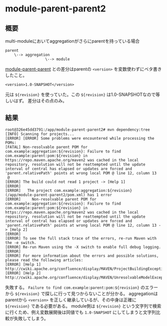 # module-parent-parent2

## 概要
multi-moduleにおいてaggregationがさらにparentを持っている場合

```
parent
    \--> aggregation
                  \--> module
```

[module-parent-parent](../module-parent-parent) との差分はparentの `<version>` を変数使わずにベタ書きしたこと。

```
<version>1.0-SNAPSHOT</version>
```

元は `${revision}` を使っていた。この `${revision}` は1.0-SNAPSHOTなので等しいはず。
差分はその点のみ。

## 結果

```
root@326e45dd3791:/app/module-parent-parent2# mvn dependency:tree
[INFO] Scanning for projects...
[ERROR] [ERROR] Some problems were encountered while processing the POMs:
[FATAL] Non-resolvable parent POM for com.example:aggregation:${revision}: Failure to find com.example:parent:pom:${revision} in https://repo.maven.apache.org/maven2 was cached in the local repository, resolution will not be reattempted until the update interval of central has elapsed or updates are forced and 'parent.relativePath' points at wrong local POM @ line 12, column 13
 @
[ERROR] The build could not read 1 project -> [Help 1]
[ERROR]
[ERROR]   The project com.example:aggregation:${revision} (/app/module-parent-parent2/pom.xml) has 1 error
[ERROR]     Non-resolvable parent POM for com.example:aggregation:${revision}: Failure to find com.example:parent:pom:${revision} in https://repo.maven.apache.org/maven2 was cached in the local repository, resolution will not be reattempted until the update interval of central has elapsed or updates are forced and 'parent.relativePath' points at wrong local POM @ line 12, column 13 -> [Help 2]
[ERROR]
[ERROR] To see the full stack trace of the errors, re-run Maven with the -e switch.
[ERROR] Re-run Maven using the -X switch to enable full debug logging.
[ERROR]
[ERROR] For more information about the errors and possible solutions, please read the following articles:
[ERROR] [Help 1] http://cwiki.apache.org/confluence/display/MAVEN/ProjectBuildingException
[ERROR] [Help 2] http://cwiki.apache.org/confluence/display/MAVEN/UnresolvableModelException
```

失敗する。 `Failure to find com.example:parent:pom:${revision}` のエラーから `${revision}` で探しに行って見つからないことが分かる。
aggregationはparentから `<version>` を正しく継承しているが、その中身は正確に `${revision}` である必要がある。
module側は `${revision}` という文字列で検索に行くため、例え変数展開後は同値でも `1.0-SNAPSHOT` にしてしまうと文字列比較が失敗してしまう。
